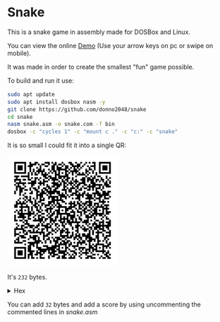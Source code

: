 # Snake

This is a snake game in assembly made for DOSBox and Linux.

You can view the online [Demo](https://donno2048.github.io/snake/) (Use your arrow keys on pc or swipe on mobile).

It was made in order to create the smallest "fun" game possible.

To build and run it use:

```sh
sudo apt update
sudo apt install dosbox nasm -y
git clone https://github.com/donno2048/snake
cd snake
nasm snake.asm -o snake.com -f bin
dosbox -c "cycles 1" -c "mount c ." -c "c:" -c "snake"
```

It is so small I could fit it into a single QR:

<img src="./snake.png" width="250"/>

It's `232` bytes.

<details>
  <summary>Hex</summary>
  <br/>
    
```
8ed88ed0b800b88ec031ffb9d007b8200260f3abb8ffffb92600bfa802
f3abb91100ab60b9290031c0f3abb8ffffab6181c79e00e2ecb92600bf
4a0df3ab6189cfbd0600e86c00e460247f3c48741c3c4b74133c4d740a
3c5075ec81c7a000eb0e83c704eb0983ef04eb0481efa000b00926803d
070f94c4740626803d207580aa4f60061e0789e941bee87c01ee89f747
47fdf3a4fc076157893ee87c80fc0174098bbee87cb020aaeb054545e8
03005feb9460b9ffff66f7f181e2ff0f81fa80027df089d783c22883ea
2883fa287df883fa127dde81c7d300c1e70226803d0974d1b007aa61c3
```
</details>

You can add `32` bytes and add a score by using uncommenting the commented lines in _snake.asm_

